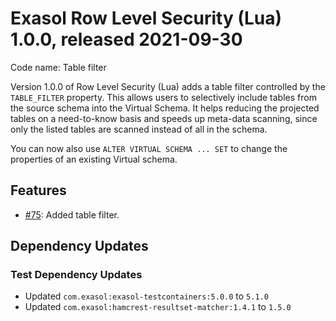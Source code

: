 # Exasol Row Level Security (Lua) 1.0.0, released 2021-09-30

Code name: Table filter

Version 1.0.0 of Row Level Security (Lua) adds a table filter controlled by the `TABLE_FILTER` property. This allows users to selectively include tables from the source schema into the Virtual Schema. It helps reducing the projected tables on a need-to-know basis and speeds up meta-data scanning, since only the listed tables are scanned instead of all in the schema.

You can now also use `ALTER VIRTUAL SCHEMA ... SET` to change the properties of an existing Virtual schema.

## Features

* [#75](https://github.com/exasol/row-level-security-lua/issues/75): Added table filter.

## Dependency Updates

### Test Dependency Updates

* Updated `com.exasol:exasol-testcontainers:5.0.0` to `5.1.0`
* Updated `com.exasol:hamcrest-resultset-matcher:1.4.1` to `1.5.0`
